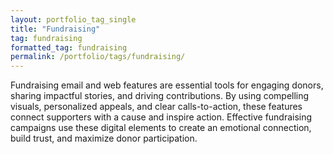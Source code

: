 ```yaml
---
layout: portfolio_tag_single
title: "Fundraising"
tag: fundraising
formatted_tag: fundraising
permalink: /portfolio/tags/fundraising/
---
```


<p class="relative max-w-4 my-0 mx-auto text-xs lg:text-sm font-normal">Fundraising email and web features are essential tools for engaging donors, sharing impactful stories, and driving contributions. By using compelling visuals, personalized appeals, and clear calls-to-action, these features connect supporters with a cause and inspire action. Effective fundraising campaigns use these digital elements to create an emotional connection, build trust, and maximize donor participation.</p>